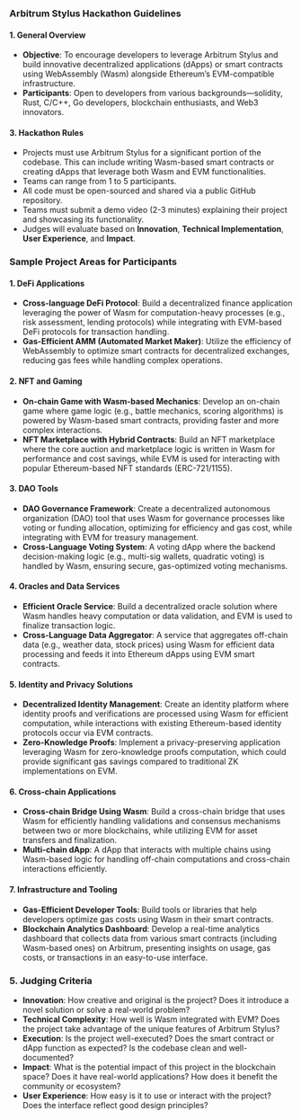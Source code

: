

### **Arbitrum Stylus Hackathon Guidelines**

#### **1. General Overview**
- **Objective**: To encourage developers to leverage Arbitrum Stylus and build innovative decentralized applications (dApps) or smart contracts using WebAssembly (Wasm) alongside Ethereum’s EVM-compatible infrastructure.
- **Participants**: Open to developers from various backgrounds—solidity, Rust, C/C++, Go developers, blockchain enthusiasts, and Web3 innovators.


#### **3. Hackathon Rules**
- Projects must use Arbitrum Stylus for a significant portion of the codebase. This can include writing Wasm-based smart contracts or creating dApps that leverage both Wasm and EVM functionalities.
- Teams can range from 1 to 5 participants.
- All code must be open-sourced and shared via a public GitHub repository.
- Teams must submit a demo video (2-3 minutes) explaining their project and showcasing its functionality.
- Judges will evaluate based on **Innovation**, **Technical Implementation**, **User Experience**, and **Impact**.



### **Sample Project Areas for Participants**

#### 1. **DeFi Applications**
   - **Cross-language DeFi Protocol**: Build a decentralized finance application leveraging the power of Wasm for computation-heavy processes (e.g., risk assessment, lending protocols) while integrating with EVM-based DeFi protocols for transaction handling.
   - **Gas-Efficient AMM (Automated Market Maker)**: Utilize the efficiency of WebAssembly to optimize smart contracts for decentralized exchanges, reducing gas fees while handling complex operations.

#### 2. **NFT and Gaming**
   - **On-chain Game with Wasm-based Mechanics**: Develop an on-chain game where game logic (e.g., battle mechanics, scoring algorithms) is powered by Wasm-based smart contracts, providing faster and more complex interactions.
   - **NFT Marketplace with Hybrid Contracts**: Build an NFT marketplace where the core auction and marketplace logic is written in Wasm for performance and cost savings, while EVM is used for interacting with popular Ethereum-based NFT standards (ERC-721/1155).

#### 3. **DAO Tools**
   - **DAO Governance Framework**: Create a decentralized autonomous organization (DAO) tool that uses Wasm for governance processes like voting or funding allocation, optimizing for efficiency and gas cost, while integrating with EVM for treasury management.
   - **Cross-Language Voting System**: A voting dApp where the backend decision-making logic (e.g., multi-sig wallets, quadratic voting) is handled by Wasm, ensuring secure, gas-optimized voting mechanisms.

#### 4. **Oracles and Data Services**
   - **Efficient Oracle Service**: Build a decentralized oracle solution where Wasm handles heavy computation or data validation, and EVM is used to finalize transaction logic.
   - **Cross-Language Data Aggregator**: A service that aggregates off-chain data (e.g., weather data, stock prices) using Wasm for efficient data processing and feeds it into Ethereum dApps using EVM smart contracts.

#### 5. **Identity and Privacy Solutions**
   - **Decentralized Identity Management**: Create an identity platform where identity proofs and verifications are processed using Wasm for efficient computation, while interactions with existing Ethereum-based identity protocols occur via EVM contracts.
   - **Zero-Knowledge Proofs**: Implement a privacy-preserving application leveraging Wasm for zero-knowledge proofs computation, which could provide significant gas savings compared to traditional ZK implementations on EVM.

#### 6. **Cross-chain Applications**
   - **Cross-chain Bridge Using Wasm**: Build a cross-chain bridge that uses Wasm for efficiently handling validations and consensus mechanisms between two or more blockchains, while utilizing EVM for asset transfers and finalization.
   - **Multi-chain dApp**: A dApp that interacts with multiple chains using Wasm-based logic for handling off-chain computations and cross-chain interactions efficiently.

#### 7. **Infrastructure and Tooling**
   - **Gas-Efficient Developer Tools**: Build tools or libraries that help developers optimize gas costs using Wasm in their smart contracts.
   - **Blockchain Analytics Dashboard**: Develop a real-time analytics dashboard that collects data from various smart contracts (including Wasm-based ones) on Arbitrum, presenting insights on usage, gas costs, or transactions in an easy-to-use interface.

### **5. Judging Criteria**
- **Innovation**: How creative and original is the project? Does it introduce a novel solution or solve a real-world problem?
- **Technical Complexity**: How well is Wasm integrated with EVM? Does the project take advantage of the unique features of Arbitrum Stylus?
- **Execution**: Is the project well-executed? Does the smart contract or dApp function as expected? Is the codebase clean and well-documented?
- **Impact**: What is the potential impact of this project in the blockchain space? Does it have real-world applications? How does it benefit the community or ecosystem?
- **User Experience**: How easy is it to use or interact with the project? Does the interface reflect good design principles?


